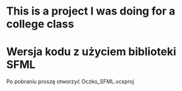 # This is a project I was doing for a college class

# Wersja kodu z użyciem biblioteki SFML
Po pobraniu proszę otworzyć Oczko_SFML.vcxproj
